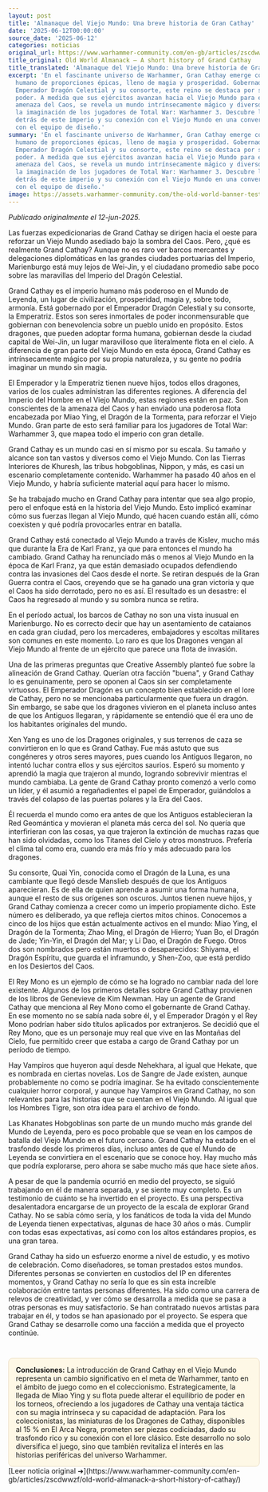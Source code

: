 ```yaml
---
layout: post
title: 'Almanaque del Viejo Mundo: Una breve historia de Gran Cathay'
date: '2025-06-12T00:00:00'
source_date: '2025-06-12'
categories: noticias
original_url: https://www.warhammer-community.com/en-gb/articles/zscdwwzf/old-world-almanack-a-short-history-of-cathay/
title_original: Old World Almanack – A short history of Grand Cathay
title_translated: 'Almanaque del Viejo Mundo: Una breve historia de Gran Cathay'
excerpt: 'En el fascinante universo de Warhammer, Gran Cathay emerge como un imperio
  humano de proporciones épicas, lleno de magia y prosperidad. Gobernado por el benevolente
  Emperador Dragón Celestial y su consorte, este reino se destaca por su armonía y
  poder. A medida que sus ejércitos avanzan hacia el Viejo Mundo para enfrentar la
  amenaza del Caos, se revela un mundo intrínsecamente mágico y diverso, que ha capturado
  la imaginación de los jugadores de Total War: Warhammer 3. Descubre los secretos
  detrás de este imperio y su conexión con el Viejo Mundo en una conversación exclusiva
  con el equipo de diseño.'
summary: 'En el fascinante universo de Warhammer, Gran Cathay emerge como un imperio
  humano de proporciones épicas, lleno de magia y prosperidad. Gobernado por el benevolente
  Emperador Dragón Celestial y su consorte, este reino se destaca por su armonía y
  poder. A medida que sus ejércitos avanzan hacia el Viejo Mundo para enfrentar la
  amenaza del Caos, se revela un mundo intrínsecamente mágico y diverso, que ha capturado
  la imaginación de los jugadores de Total War: Warhammer 3. Descubre los secretos
  detrás de este imperio y su conexión con el Viejo Mundo en una conversación exclusiva
  con el equipo de diseño.'
image: https://assets.warhammer-community.com/the-old-world-banner-test.jpg
---
```


*Publicado originalmente el 12-jun-2025.*


Las fuerzas expedicionarias de Grand Cathay se dirigen hacia el oeste para reforzar un Viejo Mundo asediado bajo la sombra del Caos. Pero, ¿qué es realmente Grand Cathay? Aunque no es raro ver barcos mercantes y delegaciones diplomáticas en las grandes ciudades portuarias del Imperio, Marienburgo está muy lejos de Wei-Jin, y el ciudadano promedio sabe poco sobre las maravillas del Imperio del Dragón Celestial.

Grand Cathay es el imperio humano más poderoso en el Mundo de Leyenda, un lugar de civilización, prosperidad, magia y, sobre todo, armonía. Está gobernado por el Emperador Dragón Celestial y su consorte, la Emperatriz. Estos son seres inmortales de poder inconmensurable que gobiernan con benevolencia sobre un pueblo unido en propósito. Estos dragones, que pueden adoptar forma humana, gobiernan desde la ciudad capital de Wei-Jin, un lugar maravilloso que literalmente flota en el cielo. A diferencia de gran parte del Viejo Mundo en esta época, Grand Cathay es intrínsecamente mágico por su propia naturaleza, y su gente no podría imaginar un mundo sin magia.

El Emperador y la Emperatriz tienen nueve hijos, todos ellos dragones, varios de los cuales administran las diferentes regiones. A diferencia del Imperio del Hombre en el Viejo Mundo, estas regiones están en paz. Son conscientes de la amenaza del Caos y han enviado una poderosa flota encabezada por Miao Ying, el Dragón de la Tormenta, para reforzar el Viejo Mundo. Gran parte de esto será familiar para los jugadores de Total War: Warhammer 3, que mapea todo el imperio con gran detalle.

Grand Cathay es un mundo casi en sí mismo por su escala. Su tamaño y alcance son tan vastos y diversos como el Viejo Mundo. Con las Tierras Interiores de Khuresh, las tribus hobgoblinas, Nippon, y más, es casi un escenario completamente contenido. Warhammer ha pasado 40 años en el Viejo Mundo, y habría suficiente material aquí para hacer lo mismo.

Se ha trabajado mucho en Grand Cathay para intentar que sea algo propio, pero el enfoque está en la historia del Viejo Mundo. Esto implicó examinar cómo sus fuerzas llegan al Viejo Mundo, qué hacen cuando están allí, cómo coexisten y qué podría provocarles entrar en batalla.

Grand Cathay está conectado al Viejo Mundo a través de Kislev, mucho más que durante la Era de Karl Franz, ya que para entonces el mundo ha cambiado. Grand Cathay ha renunciado más o menos al Viejo Mundo en la época de Karl Franz, ya que están demasiado ocupados defendiendo contra las invasiones del Caos desde el norte. Se retiran después de la Gran Guerra contra el Caos, creyendo que se ha ganado una gran victoria y que el Caos ha sido derrotado, pero no es así. El resultado es un desastre: el Caos ha regresado al mundo y su sombra nunca se retira.

En el período actual, los barcos de Cathay no son una vista inusual en Marienburgo. No es correcto decir que hay un asentamiento de cataianos en cada gran ciudad, pero los mercaderes, embajadores y escoltas militares son comunes en este momento. Lo raro es que los Dragones vengan al Viejo Mundo al frente de un ejército que parece una flota de invasión.

Una de las primeras preguntas que Creative Assembly planteó fue sobre la alineación de Grand Cathay. Querían otra facción "buena", y Grand Cathay lo es genuinamente, pero se oponen al Caos sin ser completamente virtuosos. El Emperador Dragón es un concepto bien establecido en el lore de Cathay, pero no se mencionaba particularmente que fuera un dragón. Sin embargo, se sabe que los dragones vivieron en el planeta incluso antes de que los Antiguos llegaran, y rápidamente se entendió que él era uno de los habitantes originales del mundo.

Xen Yang es uno de los Dragones originales, y sus terrenos de caza se convirtieron en lo que es Grand Cathay. Fue más astuto que sus congéneres y otros seres mayores, pues cuando los Antiguos llegaron, no intentó luchar contra ellos y sus ejércitos saurios. Esperó su momento y aprendió la magia que trajeron al mundo, logrando sobrevivir mientras el mundo cambiaba. La gente de Grand Cathay pronto comenzó a verlo como un líder, y él asumió a regañadientes el papel de Emperador, guiándolos a través del colapso de las puertas polares y la Era del Caos.

Él recuerda el mundo como era antes de que los Antiguos establecieran la Red Geomántica y movieran el planeta más cerca del sol. No quería que interfirieran con las cosas, ya que trajeron la extinción de muchas razas que han sido olvidadas, como los Titanes del Cielo y otros monstruos. Prefería el clima tal como era, cuando era más frío y más adecuado para los dragones.

Su consorte, Quai Yin, conocida como el Dragón de la Luna, es una cambiante que llegó desde Manslieb después de que los Antiguos aparecieran. Es de ella de quien aprende a asumir una forma humana, aunque el resto de sus orígenes son oscuros. Juntos tienen nueve hijos, y Grand Cathay comienza a crecer como un imperio propiamente dicho. Este número es deliberado, ya que refleja ciertos mitos chinos. Conocemos a cinco de los hijos que están actualmente activos en el mundo: Miao Ying, el Dragón de la Tormenta; Zhao Ming, el Dragón de Hierro; Yuan Bo, el Dragón de Jade; Yin-Yin, el Dragón del Mar; y Li Dao, el Dragón de Fuego. Otros dos son nombrados pero están muertos o desaparecidos: Shiyama, el Dragón Espíritu, que guarda el inframundo, y Shen-Zoo, que está perdido en los Desiertos del Caos.

El Rey Mono es un ejemplo de cómo se ha logrado no cambiar nada del lore existente. Algunos de los primeros detalles sobre Grand Cathay provienen de los libros de Genevieve de Kim Newman. Hay un agente de Grand Cathay que menciona al Rey Mono como el gobernante de Grand Cathay. En ese momento no se sabía nada sobre él, y el Emperador Dragón y el Rey Mono podrían haber sido títulos aplicados por extranjeros. Se decidió que el Rey Mono, que es un personaje muy real que vive en las Montañas del Cielo, fue permitido creer que estaba a cargo de Grand Cathay por un período de tiempo.

Hay Vampiros que huyeron aquí desde Nehekhara, al igual que Hekate, que es nombrada en ciertas novelas. Los de Sangre de Jade existen, aunque probablemente no como se podría imaginar. Se ha evitado conscientemente cualquier horror corporal, y aunque hay Vampiros en Grand Cathay, no son relevantes para las historias que se cuentan en el Viejo Mundo. Al igual que los Hombres Tigre, son otra idea para el archivo de fondo.

Las Khanates Hobgoblinas son parte de un mundo mucho más grande del Mundo de Leyenda, pero es poco probable que se vean en los campos de batalla del Viejo Mundo en el futuro cercano. Grand Cathay ha estado en el trasfondo desde los primeros días, incluso antes de que el Mundo de Leyenda se convirtiera en el escenario que se conoce hoy. Hay mucho más que podría explorarse, pero ahora se sabe mucho más que hace siete años.

A pesar de que la pandemia ocurrió en medio del proyecto, se siguió trabajando en él de manera separada, y se siente muy completo. Es un testimonio de cuánto se ha invertido en el proyecto. Es una perspectiva desalentadora encargarse de un proyecto de la escala de explorar Grand Cathay. No se sabía cómo sería, y los fanáticos de toda la vida del Mundo de Leyenda tienen expectativas, algunas de hace 30 años o más. Cumplir con todas esas expectativas, así como con los altos estándares propios, es una gran tarea.

Grand Cathay ha sido un esfuerzo enorme a nivel de estudio, y es motivo de celebración. Como diseñadores, se toman prestados estos mundos. Diferentes personas se convierten en custodios del IP en diferentes momentos, y Grand Cathay no sería lo que es sin esta increíble colaboración entre tantas personas diferentes. Ha sido como una carrera de relevos de creatividad, y ver cómo se desarrolla a medida que se pasa a otras personas es muy satisfactorio. Se han contratado nuevos artistas para trabajar en él, y todos se han apasionado por el proyecto. Se espera que Grand Cathay se desarrolle como una facción a medida que el proyecto continúe.

<div style="margin-top:3em;padding:1em;background:#fef8e6;border:1px solid #eadbbd;border-radius:8px;">
<strong>Conclusiones:</strong> La introducción de Grand Cathay en el Viejo Mundo representa un cambio significativo en el meta de Warhammer, tanto en el ámbito de juego como en el coleccionismo. Estrategicamente, la llegada de Miao Ying y su flota puede alterar el equilibrio de poder en los torneos, ofreciendo a los jugadores de Cathay una ventaja táctica con su magia intrínseca y su capacidad de adaptación. Para los coleccionistas, las miniaturas de los Dragones de Cathay, disponibles al 15 % en El Arca Negra, prometen ser piezas codiciadas, dado su trasfondo rico y su conexión con el lore clásico. Este desarrollo no solo diversifica el juego, sino que también revitaliza el interés en las historias periféricas del universo Warhammer.
</div>
[Leer noticia original ➜](https://www.warhammer-community.com/en-gb/articles/zscdwwzf/old-world-almanack-a-short-history-of-cathay/)